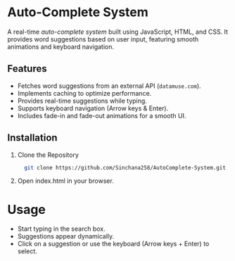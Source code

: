 
#  Auto-Complete System

A real-time *auto-complete system* built using JavaScript, HTML, and CSS. It provides word suggestions based on user input, featuring smooth animations and keyboard navigation.

## Features
-  Fetches word suggestions from an external API (`datamuse.com`).
-  Implements caching to optimize performance.
- Provides real-time suggestions while typing.
- Supports keyboard navigation (Arrow keys & Enter).
- Includes fade-in and fade-out animations for a smooth UI.

## Installation
1. Clone the Repository
   ```sh
     git clone https://github.com/Sinchana258/AutoComplete-System.git
   
2. Open index.html in your browser.

# Usage
- Start typing in the search box.
- Suggestions appear dynamically.
- Click on a suggestion or use the keyboard (Arrow keys + Enter) to select.




